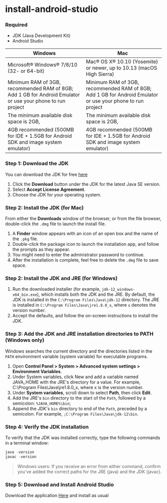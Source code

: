 # install-android-studio
### Required
- JDK (Java Development Kit)
- Android Studio

| Windows        | Mac             |
| ---------------|-----------------|
| Microsoft® Windows® 7/8/10 (32- or 64-bit)| Mac® OS X® 10.10 (Yosemite) or newer, up to 10.13 (macOS High Sierra)|
| Minimum RAM of 3GB, recommended RAM of 8GB; Add 1 GB for Android Emulator or use your phone to run project| Minimum RAM of 3GB, recommended RAM of 8GB; Add 1 GB for Android Emulator or use your phone to run project|
| The minimum available disk space is 2GB,| The minimum available disk space is 2GB,|
| 4GB recommended (500MB for IDE + 1.5GB for Android SDK and image system emulator)| 4GB recommended (500MB for IDE + 1.5GB for Android SDK and image system emulator)|

### Step 1: Download the JDK
You can download the JDK for free [here](http://www.oracle.com/technetwork/java/javase/downloads/index.html)
1. Click the **Download** button under the JDK for the latest Java SE version.
2. Select **Accept License Agreement**.
3. Choose the JDK for your operating system.

### Step 2: Install the JDK (for Mac)
From either the **Downloads** window of the browser, or from the file browser, double-click the `.dmg` file to launch the install file.
1. A **Finder** window appears with an icon of an open box and the name of the `.pkg` file.
2. Double-click the package icon to launch the installation app, and follow the prompts as they appear.
3. You might need to enter the administrator password to continue.
4. After the installation is complete, feel free to delete the `.dmg` file to save space.

### Step 2: Install the JDK and JRE (for Windows)
1. Run the downloaded installer (for example, `jdk-12_windows-x64_bin.exe`), which installs both the JDK and the JRE. By default, the JDK is installed in the `C:\Program Files\Java\jdk-12` directory. The JRE is installed in `C:\Program Files\Java\jre1.8.0_x`, where `x` denotes the version number.
2. Accept the defaults, and follow the on-screen instructions to install the JDK.

### Step 3: Add the JDK and JRE installation directories to PATH (Windows only)
Windows searches the current directory and the directories listed in the `PATH` environment variable (system variable) for executable programs.

1. Open **Control Panel > System > Advanced system settings > Environment Variables**.
2. Under System variables, click New and add a variable named JAVA_HOME with the JRE's directory for a value. For example, C:\Program Files\Java\jre1.8.0_x, where x is the version number.
3. Under **System variables**, scroll down to select **Path**, then click **Edit**.
4. Add the JRE's `bin` directory to the start of the `Path`, followed by a semicolon: `%JAVA_HOME%\bin`;
5. Append the JDK's `bin` directory to end of the `Path`, preceded by a semicolon. For example, `;C:\Program Files\Java\jdk-12\bin`.

### Step 4: Verify the JDK installation
To verify that the JDK was installed correctly, type the following commands in a terminal window:
```java
java -version
javac -version
```

> Windows users: If you receive an error from either command, confirm you've added the correct paths for the JRE (java) and the JDK (javac).

### Step 5: Download and Install Android Studio
Download the application [Here](https://developer.android.com/studio) and install as usual
